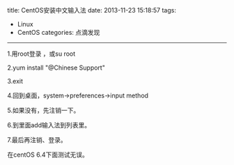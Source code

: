 title: CentOS安装中文输入法
date: 2013-11-23 15:18:57
tags: 
- Linux
- CentOS
categories: 点滴发现
---

1.用root登录 ，或su root

2.yum install "@Chinese Support"

3.exit

4.回到桌面，system->preferences->input method

5.如果没有，先注销一下。

6.到里面add输入法到列表里。

7.最后再注销、登录。

在centOS 6.4下面测试无误。
